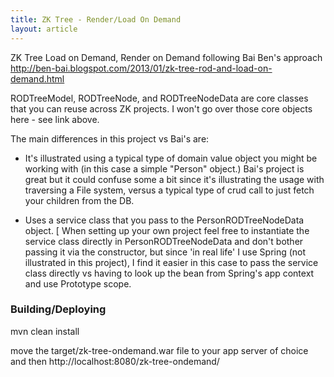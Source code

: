 ```yaml
---
title: ZK Tree - Render/Load On Demand
layout: article
---
```


ZK Tree Load on Demand, Render on Demand following Bai Ben's approach 
<a href="http://ben-bai.blogspot.com/2013/01/zk-tree-rod-and-load-on-demand.html">http://ben-bai.blogspot.com/2013/01/zk-tree-rod-and-load-on-demand.html</a>

RODTreeModel, RODTreeNode, and RODTreeNodeData are core classes that you can reuse across ZK projects.
I won't go over those core objects here - see link above.

The main differences in this project vs Bai's are: 

* It's illustrated using a typical type of domain value object you might be working with (in this case a simple "Person" object.)
Bai's project is great but it could confuse some a bit since it's illustrating the usage with traversing a File system, versus a typical
type of crud call to just fetch your children from the DB.

* Uses a service class that you pass to the PersonRODTreeNodeData object. 
[ When setting up your own project feel free to instantiate the service class directly in PersonRODTreeNodeData and don't bother passing it 
via the constructor, but since 'in real life' I use Spring (not illustrated in
this project), I find it easier in this case to pass the service class directly vs having to look up the bean from Spring's app context 
and use Prototype scope.


### Building/Deploying

mvn clean install

move the target/zk-tree-ondemand.war file to your app server of choice and then http://localhost:8080/zk-tree-ondemand/

